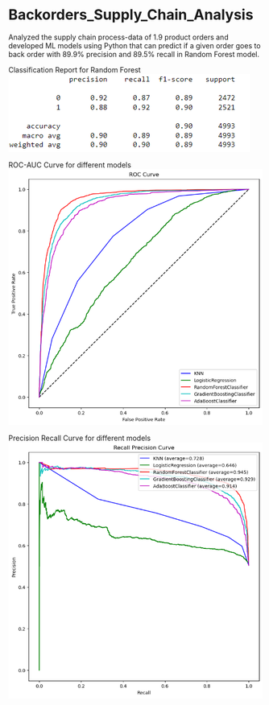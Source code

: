 # Backorders_Supply_Chain_Analysis 
Analyzed the supply chain process-data of 1.9 product orders and developed ML models using Python that can predict if a given order goes to back order with 89.9% precision and 89.5% recall in Random Forest model.

Classification Report for Random Forest
![](/classification_report.png)

ROC-AUC Curve for different models
![](/ROC_Curve.png)

Precision Recall Curve for different models
![](/Precision_Recall_Curve.png)
